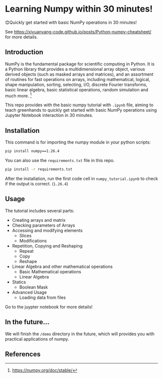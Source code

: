 # Learning Numpy within 30 minutes!

😊Quickly get started with basic NumPy operations in 30 minutes!

See https://xiyuanyang-code.github.io/posts/Python-numpy-cheatsheet/ for more details.

## Introduction

NumPy is the fundamental package for scientific computing in Python. It is a Python library that provides a multidimensional array object, various derived objects (such as masked arrays and matrices), and an assortment of routines for fast operations on arrays, including mathematical, logical, shape manipulation, sorting, selecting, I/O, discrete Fourier transforms, basic linear algebra, basic statistical operations, random simulation and much more. [^1]

This repo provides with the basic numpy tutorial with `.ipynb` file, aiming to teach greenhands to quickly get started with basic NumPy operations using Jupyter Notebook interaction in 30 minutes.

## Installation


This command is for importing the numpy module in your python scripts:
```bash
pip install numpy==1.26.4
```

You can also use the `requirements.txt` file in this repo.
```bash
pip install -r requirements.txt
```

After the installation, run the first code cell in `numpy_tutorial.ipynb` to check if the output is correct. (`1.26.4`)

## Usage

The tutorial includes several parts:

- Creating arrays and matrix
- Checking parameters of Arrays
- Accessing and modifying elements
	- Slices
	- Modifications
- Repetition, Copying and Reshaping
	- Repeat
	- Copy
	- Reshape
- Linear Algebra and other mathematical operations
	- Basic Mathematical operations
	- Linear Algebra
- Statics
	- Boolean Mask
- Advanced Usage
	- Loading data from files

Go to the juypter notebook for more details!

## In the future...

We will finish the `/demo` directory in the future, which will provides you with practical applications of numpy.

## References

[^1]: https://numpy.org/doc/stable/
